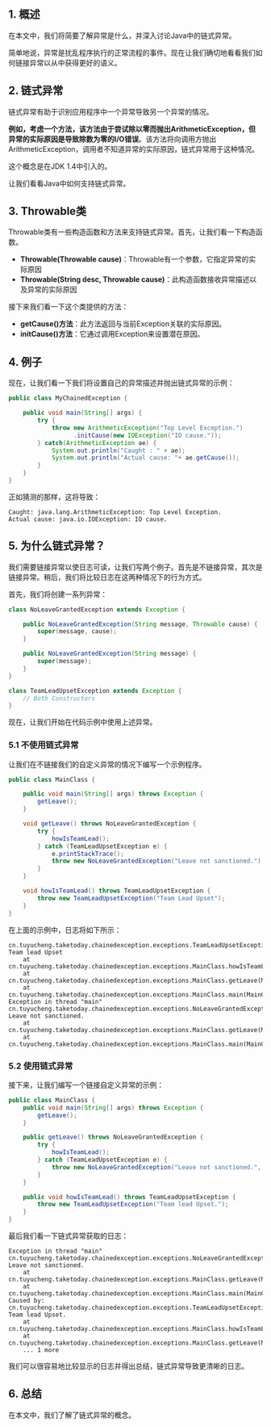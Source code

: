 ## 1. 概述

在本文中，我们将简要了解异常是什么，并深入讨论Java中的链式异常。

简单地说，异常是扰乱程序执行的正常流程的事件。现在让我们确切地看看我们如何链接异常以从中获得更好的语义。

## 2. 链式异常

链式异常有助于识别应用程序中一个异常导致另一个异常的情况。

**例如，考虑一个方法，该方法由于尝试除以零而抛出ArithmeticException，但异常的实际原因是导致除数为零的I/O错误**。该方法将向调用方抛出ArithmeticException，调用者不知道异常的实际原因，链式异常用于这种情况。

这个概念是在JDK 1.4中引入的。

让我们看看Java中如何支持链式异常。

## 3. Throwable类

Throwable类有一些构造函数和方法来支持链式异常。首先，让我们看一下构造函数。

-   **Throwable(Throwable cause)**：Throwable有一个参数，它指定异常的实际原因
-   **Throwable(String desc, Throwable cause)**：此构造函数接收异常描述以及异常的实际原因

接下来我们看一下这个类提供的方法：

-   **getCause()方法**：此方法返回与当前Exception关联的实际原因。
-   **initCause()方法**：它通过调用Exception来设置潜在原因。

## 4. 例子

现在，让我们看一下我们将设置自己的异常描述并抛出链式异常的示例：

```java
public class MyChainedException {

    public void main(String[] args) {
        try {
            throw new ArithmeticException("Top Level Exception.")
                  .initCause(new IOException("IO cause."));
        } catch(ArithmeticException ae) {
            System.out.println("Caught : " + ae);
            System.out.println("Actual cause: "+ ae.getCause());
        }
    }
}
```

正如猜测的那样，这将导致：

```shell
Caught: java.lang.ArithmeticException: Top Level Exception.
Actual cause: java.io.IOException: IO cause.
```

## 5. 为什么链式异常？

我们需要链接异常以使日志可读，让我们写两个例子。首先是不链接异常，其次是链接异常。稍后，我们将比较日志在这两种情况下的行为方式。

首先，我们将创建一系列异常：

```java
class NoLeaveGrantedException extends Exception {

    public NoLeaveGrantedException(String message, Throwable cause) {
        super(message, cause);
    }

    public NoLeaveGrantedException(String message) {
        super(message);
    }
}

class TeamLeadUpsetException extends Exception {
    // Both Constructors
}
```

现在，让我们开始在代码示例中使用上述异常。

### 5.1 不使用链式异常

让我们在不链接我们的自定义异常的情况下编写一个示例程序。

```java
public class MainClass {

    public void main(String[] args) throws Exception {
        getLeave();
    }

    void getLeave() throws NoLeaveGrantedException {
        try {
            howIsTeamLead();
        } catch (TeamLeadUpsetException e) {
            e.printStackTrace();
            throw new NoLeaveGrantedException("Leave not sanctioned.");
        }
    }

    void howIsTeamLead() throws TeamLeadUpsetException {
        throw new TeamLeadUpsetException("Team Lead Upset");
    }
}
```

在上面的示例中，日志将如下所示：

```shell
cn.tuyucheng.taketoday.chainedexception.exceptions.TeamLeadUpsetException: Team lead Upset
    at cn.tuyucheng.taketoday.chainedexception.exceptions.MainClass.howIsTeamLead(MainClass.java:46)
    at cn.tuyucheng.taketoday.chainedexception.exceptions.MainClass.getLeave(MainClass.java:34)
    at cn.tuyucheng.taketoday.chainedexception.exceptions.MainClass.main(MainClass.java:29)
Exception in thread "main" cn.tuyucheng.taketoday.chainedexception.exceptions.NoLeaveGrantedException: Leave not sanctioned.
    at cn.tuyucheng.taketoday.chainedexception.exceptions.MainClass.getLeave(MainClass.java:37)
    at cn.tuyucheng.taketoday.chainedexception.exceptions.MainClass.main(MainClass.java:29)
```

### 5.2 使用链式异常

接下来，让我们编写一个链接自定义异常的示例：

```java
public class MainClass {
    public void main(String[] args) throws Exception {
        getLeave();
    }

    public getLeave() throws NoLeaveGrantedException {
        try {
            howIsTeamLead();
        } catch (TeamLeadUpsetException e) {
            throw new NoLeaveGrantedException("Leave not sanctioned.", e);
        }
    }

    public void howIsTeamLead() throws TeamLeadUpsetException {
        throw new TeamLeadUpsetException("Team lead Upset.");
    }
}
```

最后我们看一下链式异常获取的日志：

```shell
Exception in thread "main" cn.tuyucheng.taketoday.chainedexception.exceptions.NoLeaveGrantedException: Leave not sanctioned. 
    at cn.tuyucheng.taketoday.chainedexception.exceptions.MainClass.getLeave(MainClass.java:36) 
    at cn.tuyucheng.taketoday.chainedexception.exceptions.MainClass.main(MainClass.java:29) 
Caused by: cn.tuyucheng.taketoday.chainedexception.exceptions.TeamLeadUpsetException: Team lead Upset.
    at cn.tuyucheng.taketoday.chainedexception.exceptions.MainClass.howIsTeamLead(MainClass.java:44) 
    at cn.tuyucheng.taketoday.chainedexception.exceptions.MainClass.getLeave(MainClass.java:34) 
    ... 1 more
```

我们可以很容易地比较显示的日志并得出总结，链式异常导致更清晰的日志。

## 6. 总结

在本文中，我们了解了链式异常的概念。